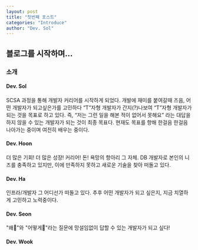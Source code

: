 ```yaml
---
layout: post
title: "첫번째 포스트"
categories: "Introduce"
author: "Dev. Sol"
---
```


## 블로그를 시작하며...

### 소개

#### Dev. Sol
SCSA 과정을 통해 개발자 커리어를 시작하게 되었다. 개발에 재미를 붙여갈때 즈음, 어떤 개발자가 되고싶은가를 고민하다 “T”자형 개발자가 간지(?)나보여 “T”자형 개발자가 되는 것을 목표로 하고 있다. 즉, “저는 그런 일을 해본 적이 없어서 못해요” 라는 대답을 하지 않을 수 있는 개발자가 되는 것이 최종 목표다. 현재도 목표를 향해 한걸음 한걸음 나아가는 중이며 여전히 배우는 중이다.

#### Dev. Hoon
더 많은 기회! 더 많은 성장! 커리어! 돈! 욕망의 항아리 그 자체. DB 개발자로 본인의 니즈를 충족하고 있지만, 이에 만족하지 못하고 새로운 기술을 찾아 떠돌고 있다.

#### Dev. Ha
인프라/개발자 그 어디선가 떠돌고 있다. 추후 어떤 개발자가 되고 싶은지, 지금 치열하게 고민하고 노력중이다.

#### Dev. Seon
"왜🤷"와 "어떻게🙋‍"라는 질문에 망설임없이 답할 수 있는 개발자가 되고 싶다!


#### Dev. Wook



